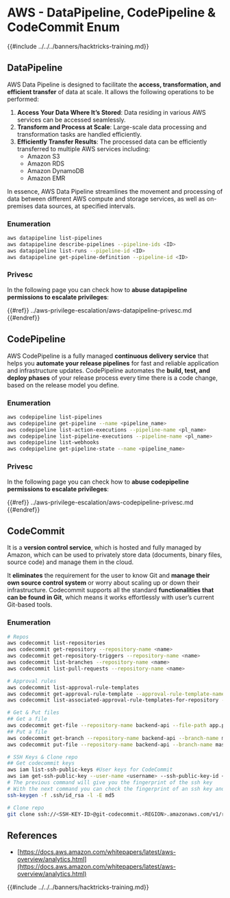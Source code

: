 # AWS - DataPipeline, CodePipeline & CodeCommit Enum

{{#include ../../../banners/hacktricks-training.md}}

## DataPipeline

AWS Data Pipeline is designed to facilitate the **access, transformation, and efficient transfer** of data at scale. It allows the following operations to be performed:

1. **Access Your Data Where It’s Stored**: Data residing in various AWS services can be accessed seamlessly.
2. **Transform and Process at Scale**: Large-scale data processing and transformation tasks are handled efficiently.
3. **Efficiently Transfer Results**: The processed data can be efficiently transferred to multiple AWS services including:
   - Amazon S3
   - Amazon RDS
   - Amazon DynamoDB
   - Amazon EMR

In essence, AWS Data Pipeline streamlines the movement and processing of data between different AWS compute and storage services, as well as on-premises data sources, at specified intervals.

### Enumeration

```bash
aws datapipeline list-pipelines
aws datapipeline describe-pipelines --pipeline-ids <ID>
aws datapipeline list-runs --pipeline-id <ID>
aws datapipeline get-pipeline-definition --pipeline-id <ID>
```

### Privesc

In the following page you can check how to **abuse datapipeline permissions to escalate privileges**:

{{#ref}}
../aws-privilege-escalation/aws-datapipeline-privesc.md
{{#endref}}

## CodePipeline

AWS CodePipeline is a fully managed **continuous delivery service** that helps you **automate your release pipelines** for fast and reliable application and infrastructure updates. CodePipeline automates the **build, test, and deploy phases** of your release process every time there is a code change, based on the release model you define.

### Enumeration

```bash
aws codepipeline list-pipelines
aws codepipeline get-pipeline --name <pipeline_name>
aws codepipeline list-action-executions --pipeline-name <pl_name>
aws codepipeline list-pipeline-executions --pipeline-name <pl_name>
aws codepipeline list-webhooks
aws codepipeline get-pipeline-state --name <pipeline_name>
```

### Privesc

In the following page you can check how to **abuse codepipeline permissions to escalate privileges**:

{{#ref}}
../aws-privilege-escalation/aws-codepipeline-privesc.md
{{#endref}}

## CodeCommit

It is a **version control service**, which is hosted and fully managed by Amazon, which can be used to privately store data (documents, binary files, source code) and manage them in the cloud.

It **eliminates** the requirement for the user to know Git and **manage their own source control system** or worry about scaling up or down their infrastructure. Codecommit supports all the standard **functionalities that can be found in Git**, which means it works effortlessly with user’s current Git-based tools.

### Enumeration

```bash
# Repos
aws codecommit list-repositories
aws codecommit get-repository --repository-name <name>
aws codecommit get-repository-triggers --repository-name <name>
aws codecommit list-branches --repository-name <name>
aws codecommit list-pull-requests --repository-name <name>

# Approval rules
aws codecommit list-approval-rule-templates
aws codecommit get-approval-rule-template --approval-rule-template-name <name>
aws codecommit list-associated-approval-rule-templates-for-repository --repository-name <name>

# Get & Put files
## Get a file
aws codecommit get-file --repository-name backend-api --file-path app.py
## Put a file
aws codecommit get-branch --repository-name backend-api --branch-name master
aws codecommit put-file --repository-name backend-api --branch-name master --file-content fileb://./app.py --file-path app.py --parent-commit-id <commit-id>

# SSH Keys & Clone repo
## Get codecommit keys
aws iam list-ssh-public-keys #User keys for CodeCommit
aws iam get-ssh-public-key --user-name <username> --ssh-public-key-id <id> --encoding SSH #Get public key with metadata
# The previous command will give you the fingerprint of the ssh key
# With the next command you can check the fingerprint of an ssh key and compare them
ssh-keygen -f .ssh/id_rsa -l -E md5

# Clone repo
git clone ssh://<SSH-KEY-ID>@git-codecommit.<REGION>.amazonaws.com/v1/repos/<repo-name>
```

## References

- [https://docs.aws.amazon.com/whitepapers/latest/aws-overview/analytics.html](https://docs.aws.amazon.com/whitepapers/latest/aws-overview/analytics.html)

{{#include ../../../banners/hacktricks-training.md}}
